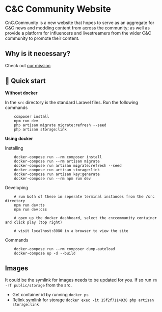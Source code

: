 

# C&C Community Website
CnC.Community is a new website that hopes to serve as an aggregate for C&C news and modding content from across the community; 
as well as provide a platform for influencers and livestreamers from the wider C&C community to promote their content. 

## Why is it necessary? 
Check out [our mission](OURMISSION.MD)

## 🚀 Quick start

**Without docker**

In the `src` directory is the standard Laravel files. Run the following commands
```shell
    composer install
    npm run dev
    php artisan migrate migrate:refresh --seed
    php artisan storage:link
```


**Using docker**

Installing
```shell
    docker-compose run --rm composer install
    docker-compose run --rm artisan migrate
    docker-compose run artisan migrate:refresh --seed
    docker-compose run artisan storage:link
    docker-compose run artisan key:generate
    docker-compose run --rm npm run dev
```

Developing
```shell
    # run both of these in seperate terminal instances from the /src directory
    npm run dev:ts
    npm run dev:css
    
    # open up the docker dashboard, select the cnccommunity container and click play (top right)
    
    # visit localhost:8080 in a browser to view the site
```

Commands 
```shell
    docker-compose run --rm composer dump-autoload
    docker-compose up -d --build
```


## Images 

It could be the symlink for images needs to be updated for you. 
If so run `rm -rf public/storage` from the src.

* Get container id by running `docker ps`
* Relink symlink for storage `docker exec -it 15f2f7114930 php artisan storage:link`

